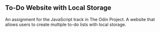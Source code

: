 ## To-Do Website with Local Storage
An assignment for the JavaScript track in The Odin Project. A website that allows users to create multiple to-do lists with local storage.